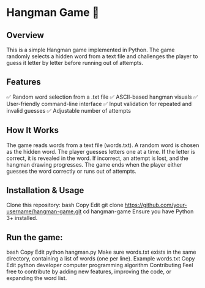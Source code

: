 # Hangman Game 🎯
## Overview
This is a simple Hangman game implemented in Python. The game randomly selects a hidden word from a text file and challenges the player to guess it letter by letter before running out of attempts.

## Features
✅ Random word selection from a .txt file
✅ ASCII-based hangman visuals
✅ User-friendly command-line interface
✅ Input validation for repeated and invalid guesses
✅ Adjustable number of attempts

## How It Works
The game reads words from a text file (words.txt).
A random word is chosen as the hidden word.
The player guesses letters one at a time.
If the letter is correct, it is revealed in the word.
If incorrect, an attempt is lost, and the hangman drawing progresses.
The game ends when the player either guesses the word correctly or runs out of attempts.
## Installation & Usage
Clone this repository:
bash
Copy
Edit
git clone https://github.com/your-username/hangman-game.git
cd hangman-game
Ensure you have Python 3+ installed.
## Run the game:
bash
Copy
Edit
python hangman.py
Make sure words.txt exists in the same directory, containing a list of words (one per line).
Example words.txt
Copy
Edit
python
developer
computer
programming
algorithm
Contributing
Feel free to contribute by adding new features, improving the code, or expanding the word list.
